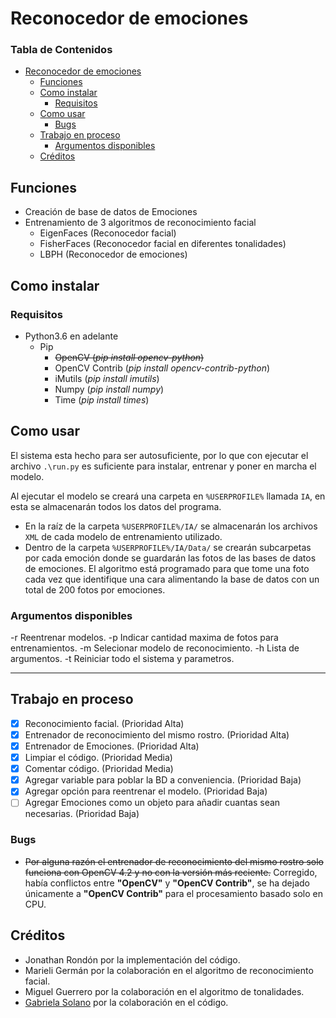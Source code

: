 # Reconocedor de emociones

### Tabla de Contenidos
+ [Reconocedor de emociones](#reconocedor-de-emociones)
	+ [Funciones](#funciones)
	+ [Como instalar](#como-instalar)
		+ [Requisitos](#requisitos)
	+ [Como usar](#como-usar)
		+ [Bugs](#bugs)
	+ [Trabajo en proceso](#trabajo-en-proceso)
		+ [Argumentos disponibles](#argumentos-disponibles)
	+ [Créditos](#créditos)

## Funciones
- Creación de base de datos de Emociones
- Entrenamiento de 3 algoritmos de reconocimiento facial
	- EigenFaces (Reconocedor facial)
	- FisherFaces (Reconocedor facial en diferentes tonalidades)
	- LBPH (Reconocedor de emociones)

## Como instalar
### Requisitos
* Python3.6 en adelante
	* Pip
		* ~~OpenCV (*pip install opencv-python*)~~
		* OpenCV Contrib (*pip install opencv-contrib-python*)
		* iMutils (*pip install imutils*)
		* Numpy (*pip install numpy*)
		* Time (*pip install times*)

## Como usar
El sistema esta hecho para ser autosuficiente, por lo que con ejecutar el archivo `.\run.py` es suficiente para instalar, entrenar y poner en marcha el modelo.

Al ejecutar el modelo se creará una carpeta en `%USERPROFILE%` llamada `IA`, en esta se almacenarán todos los datos del programa.
- En la raíz de la carpeta `%USERPROFILE%/IA/` se almacenarán los archivos `XML` de cada modelo de entrenamiento utilizado.
- Dentro de la carpeta `%USERPROFILE%/IA/Data/` se crearán subcarpetas por cada emoción donde se guardarán las fotos de las bases de datos de emociones. El algoritmo está programado para que tome una foto cada vez que identifique una cara alimentando la base de datos con un total de 200 fotos por emociones.

### Argumentos disponibles
 -r      Reentrenar modelos.
 -p      Indicar cantidad maxima de fotos para entrenamientos.
 -m      Selecionar modelo de reconocimiento.
 -h      Lista de argumentos.
 -t      Reiniciar todo el sistema y parametros.

------------
## Trabajo en proceso
- [x] Reconocimiento facial. (Prioridad Alta)
- [x] Entrenador de reconocimiento del mismo rostro. (Prioridad Alta)
- [x] Entrenador de Emociones. (Prioridad Alta)
- [x] Limpiar el código. (Prioridad Media)
- [x] Comentar código. (Prioridad Media)
- [x] Agregar variable para poblar la BD a conveniencia. (Prioridad Baja)
- [x] Agregar opción para reentrenar el modelo. (Prioridad Baja)
- [ ] Agregar Emociones como un objeto para añadir cuantas sean necesarias. (Prioridad Baja)

### Bugs
- ~~Por alguna razón el entrenador de reconocimiento del mismo rostro solo funciona con OpenCV 4.2 y no con la versión más reciente.~~ Corregido, había conflictos entre **"OpenCV"** y **"OpenCV Contrib"**, se ha dejado únicamente a **"OpenCV Contrib"** para el procesamiento basado solo en CPU.

## Créditos
- Jonathan Rondón por la implementación del código.
- Marieli Germán por la colaboración en el algoritmo de reconocimiento facial.
- Miguel Guerrero por la colaboración en el algoritmo de tonalidades.
- [Gabriela Solano](https://omes-va.com/ "Gabriela Solano") por la colaboración en el código.
